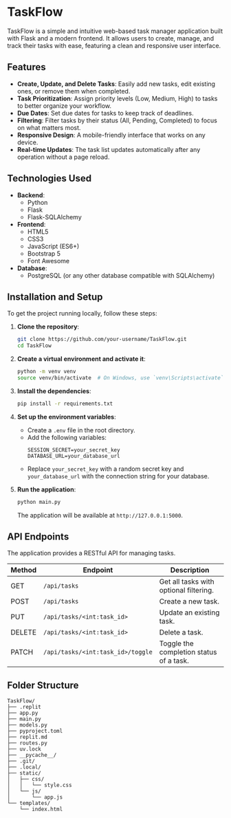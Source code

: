 # TaskFlow

TaskFlow is a simple and intuitive web-based task manager application built with Flask and a modern frontend. It allows users to create, manage, and track their tasks with ease, featuring a clean and responsive user interface.

## Features

- **Create, Update, and Delete Tasks**: Easily add new tasks, edit existing ones, or remove them when completed.
- **Task Prioritization**: Assign priority levels (Low, Medium, High) to tasks to better organize your workflow.
- **Due Dates**: Set due dates for tasks to keep track of deadlines.
- **Filtering**: Filter tasks by their status (All, Pending, Completed) to focus on what matters most.
- **Responsive Design**: A mobile-friendly interface that works on any device.
- **Real-time Updates**: The task list updates automatically after any operation without a page reload.

## Technologies Used

- **Backend**:
  - Python
  - Flask
  - Flask-SQLAlchemy
- **Frontend**:
  - HTML5
  - CSS3
  - JavaScript (ES6+)
  - Bootstrap 5
  - Font Awesome
- **Database**:
  - PostgreSQL (or any other database compatible with SQLAlchemy)

## Installation and Setup

To get the project running locally, follow these steps:

1. **Clone the repository**:
   ```bash
   git clone https://github.com/your-username/TaskFlow.git
   cd TaskFlow
   ```

2. **Create a virtual environment and activate it**:
   ```bash
   python -m venv venv
   source venv/bin/activate  # On Windows, use `venv\Scripts\activate`
   ```

3. **Install the dependencies**:
   ```bash
   pip install -r requirements.txt
   ```

4. **Set up the environment variables**:
   - Create a `.env` file in the root directory.
   - Add the following variables:
     ```
     SESSION_SECRET=your_secret_key
     DATABASE_URL=your_database_url
     ```
   - Replace `your_secret_key` with a random secret key and `your_database_url` with the connection string for your database.

5. **Run the application**:
   ```bash
   python main.py
   ```
   The application will be available at `http://127.0.0.1:5000`.

## API Endpoints

The application provides a RESTful API for managing tasks.

| Method | Endpoint                     | Description                               |
|--------|------------------------------|-------------------------------------------|
| GET    | `/api/tasks`                 | Get all tasks with optional filtering.    |
| POST   | `/api/tasks`                 | Create a new task.                        |
| PUT    | `/api/tasks/<int:task_id>`   | Update an existing task.                  |
| DELETE | `/api/tasks/<int:task_id>`   | Delete a task.                            |
| PATCH  | `/api/tasks/<int:task_id>/toggle` | Toggle the completion status of a task. |

## Folder Structure

```
TaskFlow/
├── .replit
├── app.py
├── main.py
├── models.py
├── pyproject.toml
├── replit.md
├── routes.py
├── uv.lock
├── __pycache__/
├── .git/
├── .local/
├── static/
│   ├── css/
│   │   └── style.css
│   └── js/
│       └── app.js
└── templates/
    └── index.html
```

